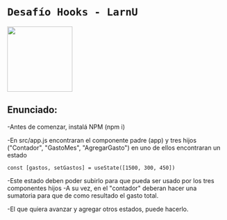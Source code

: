 # `Desafío Hooks - LarnU`

<p align='left'>
    <img height="150" src='https://play-lh.googleusercontent.com/Y5a68xXyL0idUZFNOe7PSxiVnZ3xVlCoRcZiaWI0ozOXGfEdIVSt8I8Ga58hRtzshn_d' />
</p>

## Enunciado:

-Antes de comenzar, instalá NPM (npm i)

-En src/app.js encontraran el componente padre (app) y tres hijos ("Contador", "GastoMes", "AgregarGasto") en uno de ellos encontraran un estado
     
```
const [gastos, setGastos] = useState([1500, 300, 450])
```
-Este estado deben poder subirlo para que pueda ser usado por los tres componentes hijos
-A su vez, en el "contador" deberan hacer una sumatoria para que de como resultado el gasto total.

-El que quiera avanzar y agregar otros estados, puede hacerlo.
